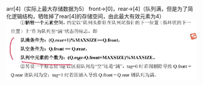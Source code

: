 

arr[4]（实际上最大存储数据为5）
front->[0]，rear->[4]（队列满，但是为了简化逻辑结构，牺牲掉了rear[4]的存储空间，由此最大有效元素为4）
![输入图片说明](/imgs/2025-08-20/lKnJVZ578byd7SiI.png)
<!--stackedit_data:
eyJoaXN0b3J5IjpbMTg2NDU5NzEzNSwtMTU4ODYzMTA4OV19
-->